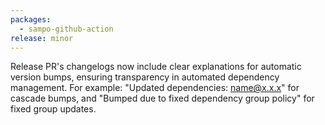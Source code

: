 ```yaml
---
packages:
  - sampo-github-action
release: minor
---
```


Release PR's changelogs now include clear explanations for automatic version bumps, ensuring transparency in automated dependency management. For example: "Updated dependencies: name@x.x.x" for cascade bumps, and "Bumped due to fixed dependency group policy" for fixed group updates.
